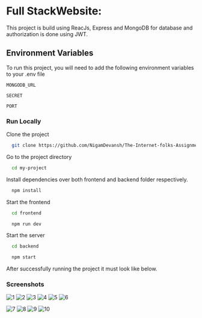 
# Full StackWebsite:
 
This project is build using ReacJs, Express and MongoDB for database and authorization is done using JWT.
## Environment Variables

To run this project, you will need to add the following environment variables to your .env file

`MONGODB_URL`

`SECRET`

`PORT`

### Run Locally

Clone the project

```bash
  git clone https://github.com/NigamDevansh/The-Internet-folks-Assignment
```

Go to the project directory

```bash
  cd my-project
```

Install dependencies over both frontend and backend folder respectively.

```bash
  npm install
```

Start the frontend

```bash
  cd frontend
```

```bash
  npm run dev
```

Start the server

```bash
  cd backend
```

```bash
  npm start
```
After successfully running the project it must look like below.
### Screenshots

![1](https://user-images.githubusercontent.com/88497388/236645214-8d6f3978-793a-4c9c-b2a4-dbe82802c996.png)
![2](https://user-images.githubusercontent.com/88497388/236645229-09abbc6e-7fe0-4ee9-95ba-c5c46d3390bb.png)
![3](https://user-images.githubusercontent.com/88497388/236645233-fd397719-1fe6-4135-bbff-fb22ff315ee2.png)
![4](https://user-images.githubusercontent.com/88497388/236645235-fe97e6fd-9b76-4061-8997-8264672d4ddf.png)
![5](https://user-images.githubusercontent.com/88497388/236645237-29a14e18-2dd0-4f9b-8a1f-3bc8b6e9f490.png)
![6](https://user-images.githubusercontent.com/88497388/236645240-cbb93e06-e928-4345-8429-2fb9dbdb0d80.png)

![7](https://user-images.githubusercontent.com/88497388/236645244-10db836e-a76b-4ae3-bb2c-33d0e9ce142e.png)
![8](https://user-images.githubusercontent.com/88497388/236645250-097f0193-19a5-4be4-8134-f8dade74a2a9.png)
![9](https://user-images.githubusercontent.com/88497388/236645260-7064c236-31cf-4e9b-a7a8-11a544f6cb0c.png)
![10](https://user-images.githubusercontent.com/88497388/236645264-617e6c99-1ac2-402c-b1c0-70fb30d9d6b4.png)

